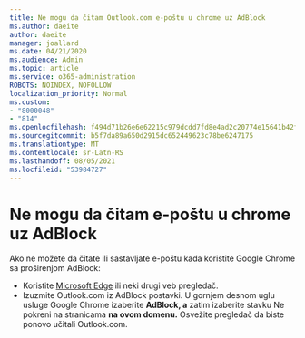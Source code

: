 ```yaml
---
title: Ne mogu da čitam Outlook.com e-poštu u chrome uz AdBlock
ms.author: daeite
author: daeite
manager: joallard
ms.date: 04/21/2020
ms.audience: Admin
ms.topic: article
ms.service: o365-administration
ROBOTS: NOINDEX, NOFOLLOW
localization_priority: Normal
ms.custom:
- "8000048"
- "814"
ms.openlocfilehash: f494d71b26e6e62215c979dcdd7fd8e4ad2c20774e15641b42f1f6208eaa2922
ms.sourcegitcommit: b5f7da89a650d2915dc652449623c78be6247175
ms.translationtype: MT
ms.contentlocale: sr-Latn-RS
ms.lasthandoff: 08/05/2021
ms.locfileid: "53984727"
---
```

# <a name="cant-read-email-in-google-chrome-with-adblock"></a>Ne mogu da čitam e-poštu u chrome uz AdBlock

Ako ne možete da čitate ili sastavljate e-poštu kada koristite Google Chrome sa proširenjom AdBlock:

- Koristite [Microsoft Edge](https://go.microsoft.com/fwlink/p/?linkid=2001503&amp;clcid=0x409) ili neki drugi veb pregledač.
- Izuzmite Outlook.com iz AdBlock postavki. U gornjem desnom uglu usluge Google Chrome izaberite **AdBlock, a** zatim izaberite stavku Ne pokreni na stranicama **na ovom domenu.** Osvežite pregledač da biste ponovo učitali Outlook.com.